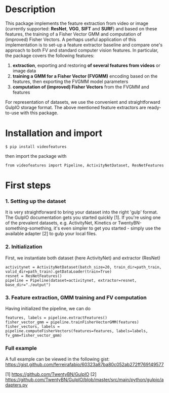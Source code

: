 # Description
This package implements the feature extraction from video or image (currently supported: **ResNet**, **VGG**, **SIFT** and **SURF**) and based on these features, the training of a Fisher Vector GMM and computation of (improved) Fisher Vectors. A perhaps useful application of this implementation is to set-up a feature extractor baseline and compare one's approach to both FV and standard computer vision features.
In particular, the package covers the following features:
1) **extraction**, exporting and restoring **of several features from videos** or image data
2) **training a GMM for a Fisher Vector (FVGMM)** encoding based on the features, then exporting the FVGMM model parameters
3) **computation of (improved) Fisher Vectors** from the FVGMM and features

For representation of datasets, we use the convenient and straightforward GulpIO storage format. The above mentioned feature extractors are ready-to-use with this package. 

# Installation and import
```
$ pip install videofeatures
```
then import the package with
```
from videofeatures import Pipeline, ActivityNetDataset, ResNetFeatures
```


# First steps
### 1. Setting up the dataset
It is very straightforward to bring your dataset into the right 'gulp' format. The GulpIO documentation gets you started quickly [1]. If you're using one of the prevalent datasets, e.g. ActivityNet, Kinetics or TwentyBN-something-something, it's even simpler to get you started - simply use the available adapter [2] to gulp your local files. 

### 2. Initialization
First, we instantiate both dataset (here ActivityNet) and extractor (ResNet)
```
activitynet = ActivityNetDataset(batch_size=20, train_dir=path_train, valid_dir=path_train).getDataLoader(train=True)
resnet = ResNetFeatures()
pipeline = Pipeline(dataset=activitynet, extractor=resnet, base_dir="./output")
```

### 3. Feature extraction, GMM training and FV computation
Having initialized the pipeline, we can do
```
features, labels = pipeline.extractFeatures()
fisher_vector_gmm = pipeline.trainFisherVectorGMM(features)
fisher_vectors, labels = pipeline.computeFisherVectors(features=features, labels=labels, fv_gmm=fisher_vector_gmm)
```

### Full example
A full example can be viewed in the following gist:
https://gist.github.com/ferreirafabio/60323a87ba80c052ab272ff769149577

[1] https://github.com/TwentyBN/GulpIO
[2] https://github.com/TwentyBN/GulpIO/blob/master/src/main/python/gulpio/adapters.py
